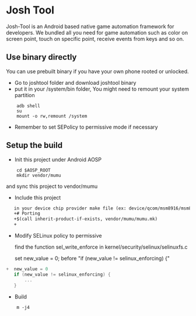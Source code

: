 # Josh Tool

Josh-Tool is an Android based native game automation framework for developers. We bundled all you need for game automation such as color on screen point, touch on specific point, receive events from keys and so on.

## Use binary directly

You can use prebuilt binary if you have your own phone rooted or unlocked.

* Go to joshtool folder and download joshtool binary
* put it in your /system/bin folder, You might need to remount your system partition

```shell
    adb shell
    su
    mount -o rw,remount /system
```

* Remember to set SEPolicy to permissive mode if necessary

## Setup the build

* Init this project under Android AOSP

```shell
    cd $AOSP_ROOT
    mkdir vendor/mumu
```
   and sync this project to vendor/mumu

* Include this project

```diff
   in your device chip provider make file (ex: device/qcom/msm8916/msm8916.mk)
   +# Porting
   +$(call inherit-product-if-exists, vendor/mumu/mumu.mk)
   +
```

* Modify SELinux policy to permissive
  
   find the function sel_write_enforce in kernel/security/selinux/selinuxfs.c

   set new_value = 0; before "if (new_value != selinux_enforcing) {"
```c
+  new_value = 0
   if (new_value != selinux_enforcing) {
       ...
   }
```

* Build
   
```shell
    m -j4
```


